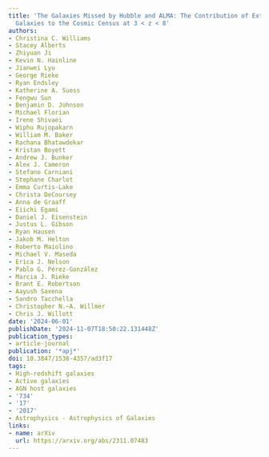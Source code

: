 ```yaml
---
title: 'The Galaxies Missed by Hubble and ALMA: The Contribution of Extremely Red
  Galaxies to the Cosmic Census at 3 < z < 8'
authors:
- Christina C. Williams
- Stacey Alberts
- Zhiyuan Ji
- Kevin N. Hainline
- Jianwei Lyu
- George Rieke
- Ryan Endsley
- Katherine A. Suess
- Fengwu Sun
- Benjamin D. Johnson
- Michael Florian
- Irene Shivaei
- Wiphu Rujopakarn
- William M. Baker
- Rachana Bhatawdekar
- Kristan Boyett
- Andrew J. Bunker
- Alex J. Cameron
- Stefano Carniani
- Stephane Charlot
- Emma Curtis-Lake
- Christa DeCoursey
- Anna de Graaff
- Eiichi Egami
- Daniel J. Eisenstein
- Justus L. Gibson
- Ryan Hausen
- Jakob M. Helton
- Roberto Maiolino
- Michael V. Maseda
- Erica J. Nelson
- Pablo G. Pérez-González
- Marcia J. Rieke
- Brant E. Robertson
- Aayush Saxena
- Sandro Tacchella
- Christopher N.~A. Willmer
- Chris J. Willott
date: '2024-06-01'
publishDate: '2024-11-07T18:50:22.131448Z'
publication_types:
- article-journal
publication: '*apj*'
doi: 10.3847/1538-4357/ad3f17
tags:
- High-redshift galaxies
- Active galaxies
- AGN host galaxies
- '734'
- '17'
- '2017'
- Astrophysics - Astrophysics of Galaxies
links:
- name: arXiv
  url: https://arxiv.org/abs/2311.07483
---
```

